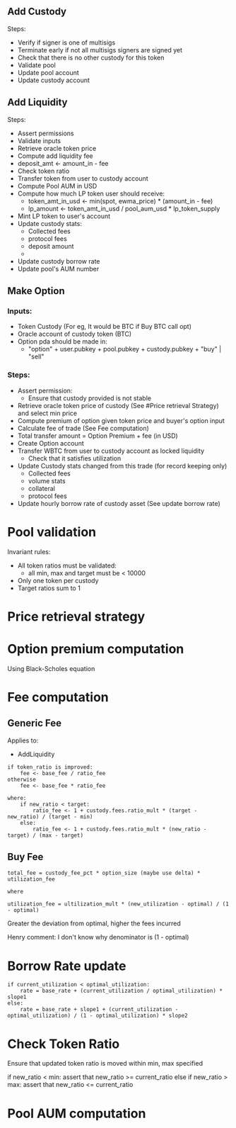 ## Add Custody

Steps:
- Verify if signer is one of multisigs
- Terminate early if not all multisigs signers are signed yet
- Check that there is no other custody for this token
- Validate pool
- Update pool account
- Update custody account


## Add Liquidity

Steps:
- Assert permissions
- Validate inputs
- Retrieve oracle token price
- Compute add liquidity fee 
- deposit_amt <- amount_in - fee
- Check token ratio
- Transfer token from user to custody account
- Compute Pool AUM in USD
- Compute how much LP token user should receive:
    - token_amt_in_usd <- min(spot, ewma_price) * (amount_in - fee)
    - lp_amount <- token_amt_in_usd / pool_aum_usd * lp_token_supply
- Mint LP token to user's account
- Update custody stats:
    - Collected fees
    - protocol fees
    - deposit amount
    - 
- Update custody borrow rate
- Update pool's AUM number
    

## Make Option

### Inputs:
- Token Custody (For eg, It would be BTC if Buy BTC call opt)
- Oracle account of custody token (BTC)
- Option pda should be made in:
    - "option" + user.pubkey + pool.pubkey + custody.pubkey + "buy" | "sell"

### Steps:
- Assert permission:
    - Ensure that custody provided is not stable
- Retrieve oracle token price of custody (See #Price retrieval Strategy) and select min price
- Compute premium of option given token price and buyer's option input
- Calculate fee of trade (See Fee computation)
- Total transfer amount = Option Premium + fee (in USD)
- Create Option account
- Transfer WBTC from user to custody account as locked liquidity
    - Check that it satisfies utilization
- Update Custody stats changed from this trade (for record keeping only)
    - Collected fees
    - volume stats
    - collateral
    - protocol fees 
- Update hourly borrow rate of custody asset (See update borrow rate)


# Pool validation

Invariant rules:
- All token ratios must be validated:
    - all min, max and target must be < 10000
- Only one token per custody
- Target ratios sum to 1


# Price retrieval strategy


# Option premium computation

Using Black-Scholes equation

# Fee computation
## Generic Fee

Applies to:
- AddLiquidity

```
if token_ratio is improved:
    fee <- base_fee / ratio_fee
otherwise
    fee <- base_fee * ratio_fee

where:
    if new_ratio < target:
        ratio_fee <- 1 + custody.fees.ratio_mult * (target - new_ratio) / (target - min)
    else:
        ratio_fee <- 1 + custody.fees.ratio_mult * (new_ratio - target) / (max - target)
```

## Buy Fee
```
total_fee = custody_fee_pct * option_size (maybe use delta) * utilization_fee

where

utilization_fee = ultilization_mult * (new_utilization - optimal) / (1 - optimal)
```

Greater the deviation from optimal, higher the fees incurred

Henry comment: I don't know why denominator is (1 - optimal)

# Borrow Rate update
```
if current_utilization < optimal_utilization:
    rate = base_rate + (current_utilization / optimal_utilization) * slope1
else:
    rate = base_rate + slope1 + (current_utilization - optimal_utilization) / (1 - optimal_utilization) * slope2
```
# Check Token Ratio

Ensure that updated token ratio is moved within  min, max specified

if new_ratio < min:
    assert that new_ratio >= current_ratio
else if new_ratio > max:
    assert that new_ratio <= current_ratio


# Pool AUM computation
